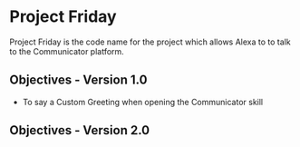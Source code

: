 # Project Friday
Project Friday is the code name for the project which allows Alexa to to talk to the Communicator platform.

## Objectives - Version 1.0

* To say a Custom Greeting when opening the Communicator skill

## Objectives - Version 2.0
